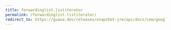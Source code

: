 ```yaml
---
title: forwardinglist.listiterator
permalink: /forwardinglist.listiterator/
redirect_to: https://guava.dev/releases/snapshot-jre/api/docs/com/google/common/collect/ForwardingList.html#listIterator--
---
```

